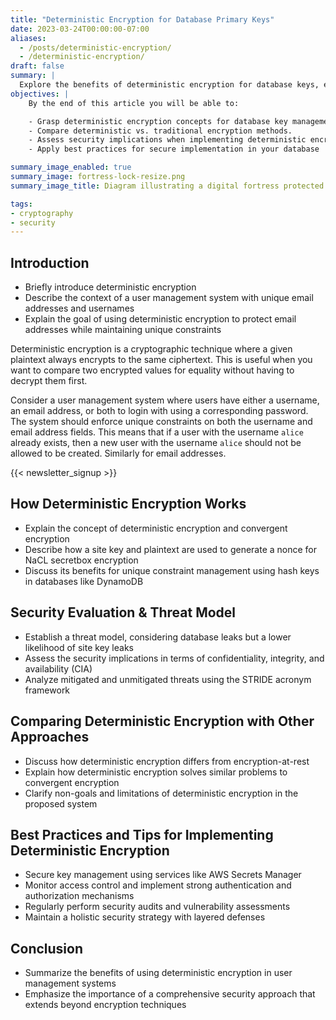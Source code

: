 ```yaml
---
title: "Deterministic Encryption for Database Primary Keys"
date: 2023-03-24T00:00:00-07:00
aliases:
  - /posts/deterministic-encryption/
  - /deterministic-encryption/
draft: false
summary: |
  Explore the benefits of deterministic encryption for database keys, enhancing security while maintaining unique constraints. This post covers how it functions, compares to traditional methods, and offers practical tips for successful implementation.
objectives: |
    By the end of this article you will be able to:

    - Grasp deterministic encryption concepts for database key management.
    - Compare deterministic vs. traditional encryption methods.
    - Assess security implications when implementing deterministic encryption.
    - Apply best practices for secure implementation in your database

summary_image_enabled: true
summary_image: fortress-lock-resize.png
summary_image_title: Diagram illustrating a digital fortress protected by a lock.

tags:
- cryptography
- security
---
```


## Introduction

- Briefly introduce deterministic encryption
- Describe the context of a user management system with unique email addresses
  and usernames
- Explain the goal of using deterministic encryption to protect email addresses
  while maintaining unique constraints

Deterministic encryption is a cryptographic technique where a given plaintext
always encrypts to the same ciphertext. This is useful when you want to compare
two encrypted values for equality without having to decrypt them first.

Consider a user management system where users have either a username, an email
address, or both to login with using a corresponding password. The system should
enforce unique constraints on both the username and email address fields. This
means that if a user with the username `alice` already exists, then a new user
with the username `alice` should not be allowed to be created. Similarly for
email addresses.

{{< newsletter_signup >}}

## How Deterministic Encryption Works

- Explain the concept of deterministic encryption and convergent encryption
- Describe how a site key and plaintext are used to generate a nonce for NaCL
  secretbox encryption
- Discuss its benefits for unique constraint management using hash keys in
  databases like DynamoDB

## Security Evaluation & Threat Model

- Establish a threat model, considering database leaks but a lower likelihood of
  site key leaks
- Assess the security implications in terms of confidentiality, integrity, and
  availability (CIA)
- Analyze mitigated and unmitigated threats using the STRIDE acronym framework

## Comparing Deterministic Encryption with Other Approaches

- Discuss how deterministic encryption differs from encryption-at-rest
- Explain how deterministic encryption solves similar problems to convergent
  encryption
- Clarify non-goals and limitations of deterministic encryption in the proposed
  system

## Best Practices and Tips for Implementing Deterministic Encryption

- Secure key management using services like AWS Secrets Manager
- Monitor access control and implement strong authentication and authorization
  mechanisms
- Regularly perform security audits and vulnerability assessments
- Maintain a holistic security strategy with layered defenses

## Conclusion

- Summarize the benefits of using deterministic encryption in user management
  systems
- Emphasize the importance of a comprehensive security approach that extends
  beyond encryption techniques
